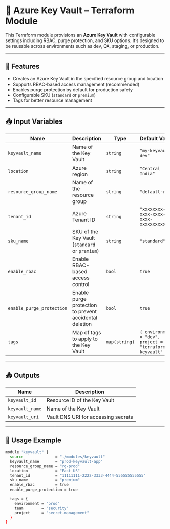# 🔐 Azure Key Vault – Terraform Module

This Terraform module provisions an **Azure Key Vault** with configurable settings including RBAC, purge protection, and SKU options. It’s designed to be reusable across environments such as dev, QA, staging, or production.

---

## 🎯 Features

- Creates an Azure Key Vault in the specified resource group and location
- Supports RBAC-based access management (recommended)
- Enables purge protection by default for production safety
- Configurable SKU (`standard` or `premium`)
- Tags for better resource management

---

## 📥 Input Variables

| Name                    | Description                                              | Type           | Default Value                       |
|-------------------------|----------------------------------------------------------|----------------|-------------------------------------|
| `keyvault_name`         | Name of the Key Vault                                    | `string`       | `"my-keyvault-dev"`                |
| `location`              | Azure region                                             | `string`       | `"Central India"`                  |
| `resource_group_name`   | Name of the resource group                               | `string`       | `"default-rg"`                     |
| `tenant_id`             | Azure Tenant ID                                          | `string`       | `"xxxxxxxx-xxxx-xxxx-xxxx-xxxxxxxxxxxx"` |
| `sku_name`              | SKU of the Key Vault (`standard` or `premium`)           | `string`       | `"standard"`                       |
| `enable_rbac`           | Enable RBAC-based access control                         | `bool`         | `true`                             |
| `enable_purge_protection` | Enable purge protection to prevent accidental deletion | `bool`         | `true`                             |
| `tags`                  | Map of tags to apply to the Key Vault                    | `map(string)`  | `{ environment = "dev", project = "terraform-keyvault" }` |

---

## 📤 Outputs

| Name            | Description                            |
|-----------------|----------------------------------------|
| `keyvault_id`   | Resource ID of the Key Vault           |
| `keyvault_name` | Name of the Key Vault                  |
| `keyvault_uri`  | Vault DNS URI for accessing secrets    |

---

## 🚀 Usage Example

```bash
module "keyvault" {
  source              = "./modules/keyvault"
  keyvault_name       = "prod-keyvault-app"
  resource_group_name = "rg-prod"
  location            = "East US"
  tenant_id           = "11111111-2222-3333-4444-555555555555"
  sku_name            = "premium"
  enable_rbac         = true
  enable_purge_protection = true

  tags = {
    environment = "prod"
    team        = "security"
    project     = "secret-management"
  }
}
```